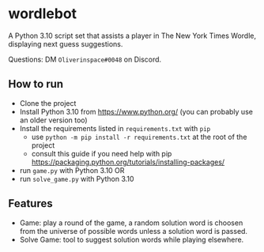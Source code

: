 # wordlebot
A Python 3.10 script set that assists a player in The New York Times Wordle, displaying next guess suggestions. 

Questions: DM `Oliverinspace#0048` on Discord.

## How to run
- Clone the project
- Install Python 3.10 from https://www.python.org/ (you can probably use an older version too)
- Install the requirements listed in `requirements.txt` with `pip`
  - use `python -m pip install -r requirements.txt` at the root of the project
  - consult this guide if you need help with pip https://packaging.python.org/tutorials/installing-packages/
- run `game.py` with Python 3.10
  OR
- run `solve_game.py` with Python 3.10


## Features
- Game: play a round of the game, a random solution word is choosen from the universe of possible words unless a solution word is passed.
- Solve Game: tool to suggest solution words while playing elsewhere. 

